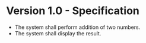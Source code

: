 # Version 1.0 - Specification

- The system shall perform addition of two numbers.
- The system shall display the result.
